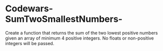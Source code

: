 # Codewars-SumTwoSmallestNumbers-
Create a function that returns the sum of the two lowest positive numbers given an array of minimum 4 positive integers. No floats or non-positive integers will be passed.
